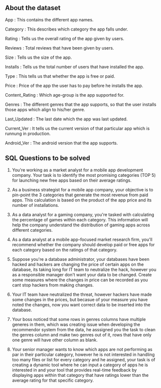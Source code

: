 ## About the dataset

App : This contains the different app names. <br>

Category : This describes which category the app falls under. <br>

Rating : Tells us the overall rating of the app given by users. <br>

Reviews : Total reviews that have been given by users. <br>

Size : Tells us the size of the app. <br>

Installs : Tells us the total number of users that have installed the app. <br>

Type : This tells us that whether the app is free or paid. <br>

Price : Price of the app the user has to pay before he installs the app. <br>

Content_Rating : Which age-group is the app supported for. <br>

Genres : The different genres that the app supports, so that the user installs those apps which align to his/her genre. <br>

Last_Updated : The last date which the app was last updated. <br>

Current_Ver : It tells us the current version of that particular app which is runnung in production. <br>

Android_Ver : The android version that the app supports. <br>

## SQL Questions to be solved

1. You're working as a market analyst for a mobile app development company. Your task is to identify the most promising categories (TOP 5) for launching new free apps based on their average ratings.

2. As a business strategist for a mobile app company, your objective is to pin-point the 3 categories that generate the most revenue from paid apps. This calculation is based on the product of the app price and its number of installations.

3. As a data analyst for a gaming company, you're tasked with calculating the percentage of games within each category. This information will help the company understand the distribution of gaming apps across different categories.

4. As a data analyst at a mobile app-focused market research firm, you'll recommend whether the company should develop paid or free apps for each category based on the ratings of that category.

5. Suppose you're a database administrator, your databases have been hacked and hackers are changing the price of certain apps on the database, its taking long for IT team to neutralize the hack, however you as a responsible manager don't want your data to be changed. Create some measures where the changes in price can be recorded as you cant stop hackers from making changes.

6. Your IT team have neutralized the threat, however hackers have made some changes in the prices, but becasue of your measure you have noted the changes, now you want correct data to be inserted into the database.

7. Your boss noticed that some rows in genres columns have multiple generes in them, which was creating issue when developing the recommendor system from the data, he asssigned you the task to clean the genres column and make two genres out of it, rows that have only one genre will have other column as blank.

8. Your senior manager wants to know which apps are not performing as par in their particular category, however he is not interested in handling too many files or list for every category and he assigned, your task is of creating a dynamic tool where he can input a category of apps he is interested in and your tool that provides real-time feedback by displaying apps within that category that have ratings lower than the average rating for that specific category.
